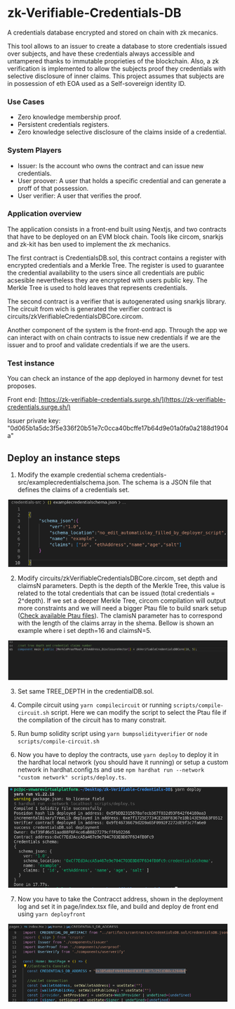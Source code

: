 # zk-Verifiable-Credentials-DB

A credentials database encrypted and stored on chain with zk mecanics.

This tool allows to an issuer to create a database to store credentials issued over subjects, and have these credentials always accessible and
untampered thanks to immutable proprieties of the blockchain. Also, a zk verification is implemented to allow the subjects proof they credentials with selective disclosure of inner claims. This project assumes that subjects are in possession of eth EOA used as a Self-sovereign identity ID.

### Use Cases
* Zero knowledge membership proof.
* Persistent credentials registers.
* Zero knowledge selective disclosure of the claims inside of a credential.

### System Players
* Issuer: Is the account who owns the contract and can issue new credentials.
* User proover: A user that holds a specific credential and can generate a proff of that possession.
* User verifier: A user that verifies the proof.

### Application overview

The application consists in a front-end built using Nextjs, and two contracts that have to be deployed on an EVM block chain. Tools like circom, snarkjs and zk-kit has ben used to implement the zk mechanics.

The first contract is CredentialsDB.sol, this contract contains a register with encrypted credentials and a Merkle Tree. The register is used to guarantee the credential availability to the users since all credentials are public acsesible nevertheless they are encrypted with users public key. The Merkle Tree is used to hold leaves that represents credentials.

The second contract is a verifier that is autogenerated using snarkjs library. The circuit from wich is generated the verifier contract is circuits/zkVerifiableCredentialsDBCore.circom.

Another component of the system is the front-end app. Through the app we can interact with on chain contracts to issue new credentials if we are the issuer and to proof and validate credentials if we are the users.

### Test instance

You can check an instance of the app deployed in harmony devnet for test proposes.

Front end: [https://zk-verifiable-credentials.surge.sh/](https://zk-verifiable-credentials.surge.sh/)

Issuer private key: "0d065b1a5dc3f5e336f20b51e7c0cca40bcffe17b64d9e01a0fa0a2188d1904a"



## Deploy an instance steps

1. Modify the example credential schema credentials-src/examplecredentialschema.json. The schema is a JSON file that defines the claims of a credentials set.

<p align="center" >
 <img width="500" src="img/credentials-schema.PNG">
</p>

2. Modify circuits/zkVerifiableCredentialsDBCore.circom, set depth and claimsN parameters. Depth is the depth of the Merkle Tree, this value is related to the total credentials that can be issued (total credentials = 2^depth). If we set a deeper Merkle Tree, circom compilation will output more constraints and we will need a bigger Ptau file to build snark setup ([Check available Ptau files](https://github.com/iden3/snarkjs#7-prepare-phase-2)). The clamisN parameter has to correspond with the length of the claims array in the shema. Bellow is shown an example where i set depth=16 and claimsN=5.

<p align="center" >
 <img width="500" src="img/circuit-settings.PNG">
</p>

3. Set same TREE_DEPTH in the credentialDB.sol.

4. Compile circuit using `yarn compilecircuit` or running `scripts/compile-circuit.sh` script. Here we can modify the script to select the Ptau file if the compilation of the circuit has to many constrait.

5. Run bump solidity script using `yarn bumpsolidityverifier` or `node scripts/compile-circuit.sh`

6. Now you have to deploy the contracts, use `yarn deploy` to deploy it in the hardhat local network (you should have it running) or setup a custom network in hardhat.config.ts and use `npm hardhat run --network "custom network" scripts/deploy.ts`.

<p align="center" >
 <img width="500" src="img/deployment-log.PNG">
</p>

7. Now you have to take the Contracct address, shown in the deployment log and set it in page/index.tsx file, and build and deploy de front end using `yarn deployfront`

<p align="center" >
 <img width="500" src="img/set-credentials-db-add.PNG">
</p>



